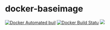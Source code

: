 # docker-baseimage
[![Docker Automated buil](https://img.shields.io/docker/automated/m3hran/baseimage.svg?style=flat-square)]()
[![Docker Build Statu](https://img.shields.io/docker/build/m3hran/baseimage.svg?style=flat-square)]()
[![](https://images.microbadger.com/badges/image/m3hran/baseimage.svg)](https://microbadger.com/images/m3hran/baseimage)
